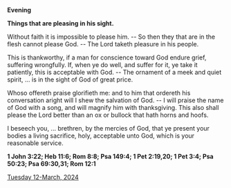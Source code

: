 **Evening**

**Things that are pleasing in his sight.**
 
Without faith it is impossible to please him. -- So then they that are in the flesh cannot please God. -- The Lord taketh pleasure in his people.
 
This is thankworthy, if a man for conscience toward God endure grief, suffering wrongfully. If, when ye do well, and suffer for it, ye take it patiently, this is acceptable with God. -- The ornament of a meek and quiet spirit, ... is in the sight of God of great price.
 
Whoso offereth praise glorifieth me: and to him that ordereth his conversation aright will I shew the salvation of God. -- I will praise the name of God with a song, and will magnify him with thanksgiving. This also shall please the Lord better than an ox or bullock that hath horns and hoofs.
 
I beseech you, ... brethren, by the mercies of God, that ye present your bodies a living sacrifice, holy, acceptable unto God, which is your reasonable service.  

**1 John 3:22; Heb 11:6; Rom 8:8; Psa 149:4; 1 Pet 2:19,20; 1 Pet 3:4; Psa 50:23; Psa 69:30,31; Rom 12:1**

[Tuesday 12-March, 2024](https://t.me/daily_light)

